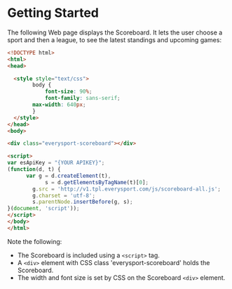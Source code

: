 # Getting Started
The following Web page displays the Scoreboard. It lets the user choose a sport and then a league, to see the latest standings and upcoming games:

```html
<!DOCTYPE html>
<html>
<head>  

  <style style="text/css">
    	body {
    		font-size: 90%;
    		font-family: sans-serif;
        max-width: 640px;
  		}
  </style>
</head>
<body>

<div class="everysport-scoreboard"></div>

<script>
var esApiKey = "{YOUR APIKEY}";
(function(d, t) {
  	  var g = d.createElement(t),
    	    s = d.getElementsByTagName(t)[0];
    	g.src = 'http://v1.tpl.everysport.com/js/scoreboard-all.js';
    	g.charset = 'utf-8';
    	s.parentNode.insertBefore(g, s);
}(document, 'script'));
</script>
</body>
</html>
```

Note the following: 
* The Scoreboard is included using a `<script>` tag.
* A `<div>` element with CSS class 'everysport-scoreboard' holds the Scoreboard. 
* The width and font size is set by CSS on the Scoreboard `<div>` element.   








